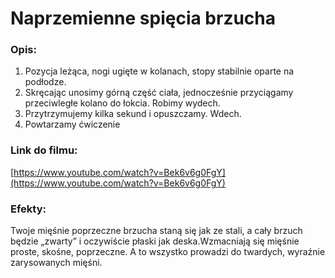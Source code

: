 # Naprzemienne spięcia brzucha

### Opis:
1. Pozycja leżąca, nogi ugięte w kolanach, stopy stabilnie oparte na podłodze. 
2. Skręcając unosimy górną część ciała, jednocześnie przyciągamy przeciwległe kolano do łokcia. Robimy wydech. 
3. Przytrzymujemy kilka sekund i opuszczamy. Wdech.
4. Powtarzamy ćwiczenie

### Link do filmu:
[https://www.youtube.com/watch?v=Bek6v6g0FgY](https://www.youtube.com/watch?v=Bek6v6g0FgY)

### Efekty:
Twoje mięśnie poprzeczne brzucha staną się jak ze stali, a cały brzuch będzie „zwarty” i oczywiście płaski jak deska.Wzmacniają się mięśnie proste, skośne, poprzeczne. A to wszystko prowadzi do twardych, wyraźnie zarysowanych mięśni.
